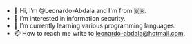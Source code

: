 - 👋 Hi, I’m @Leonardo-Abdala and I'm from 🇧🇷.
- 👀 I’m interested in information security.
- 🌱 I’m currently learning various programming languages.
- 📫 How to reach me write to [leonardo-abdala@hotmail.com](mailto:leonardo-abdala@hotmail.com).

<!---
Leonardo-Abdala/Leonardo-Abdala is a ✨ special ✨ repository because its `README.md` (this file) appears on your GitHub profile.
You can click the Preview link to take a look at your changes.
--->
